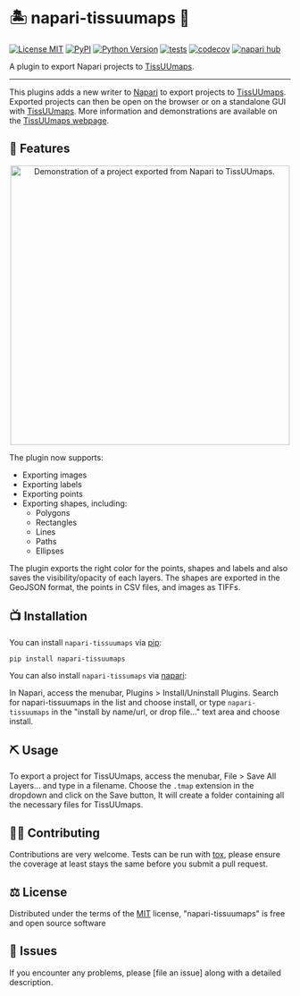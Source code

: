 # 🏝 napari-tissuumaps 🧫

[![License MIT](https://img.shields.io/pypi/l/napari-tissuumaps.svg?color=green)](https://github.com/npielawski/napari-tissuumaps/raw/main/LICENSE)
[![PyPI](https://img.shields.io/pypi/v/napari-tissuumaps.svg?color=green)](https://pypi.org/project/napari-tissuumaps)
[![Python Version](https://img.shields.io/pypi/pyversions/napari-tissuumaps.svg?color=green)](https://python.org)
[![tests](https://github.com/npielawski/napari-tissuumaps/workflows/tests/badge.svg)](https://github.com/npielawski/napari-tissuumaps/actions)
[![codecov](https://codecov.io/gh/npielawski/napari-tissuumaps/branch/main/graph/badge.svg)](https://codecov.io/gh/npielawski/napari-tissuumaps)
[![napari hub](https://img.shields.io/endpoint?url=https://api.napari-hub.org/shields/napari-tissuumaps)](https://napari-hub.org/plugins/napari-tissuumaps)

A plugin to export Napari projects to [TissUUmaps](https://tissuumaps.research.it.uu.se/).

----------------------------------

This plugins adds a new writer to [Napari] to export projects to [TissUUmaps](https://github.com/TissUUmaps/TissUUmaps). Exported projects can then be open on the browser or on a standalone GUI with [TissUUmaps](https://github.com/TissUUmaps/TissUUmaps). More information and demonstrations are available on the [TissUUmaps webpage](https://tissuumaps.research.it.uu.se/).

<!--
Don't miss the full getting started guide to set up your new package:
https://github.com/napari/cookiecutter-napari-plugin#getting-started

and review the napari docs for plugin developers:
https://napari.org/stable/plugins/index.html
-->

## 🚀 Features

<p align="center">
  <img src="images/screenshot.jpg" alt="Demonstration of a project exported from Napari to TissUUmaps." width="500" />
</p>

The plugin now supports:

* Exporting images
* Exporting labels
* Exporting points
* Exporting shapes, including:
    * Polygons
    * Rectangles
    * Lines
    * Paths
    * Ellipses

The plugin exports the right color for the points, shapes and labels and also saves the visibility/opacity of each layers. The shapes are exported in the GeoJSON format, the points in CSV files, and images as TIFFs.

## 📺 Installation

You can install `napari-tissuumaps` via [pip]:

    pip install napari-tissuumaps

You can also install `napari-tissumaps` via [napari]:

In Napari, access the menubar, Plugins > Install/Uninstall Plugins.
Search for napari-tissuumaps in the list and choose install, or type
`napari-tissuumaps` in the "install by name/url, or drop file..." text area and choose
install.

## ⛏ Usage

To export a project for TissUUmaps, access the menubar, File > Save All Layers... and
type in a filename. Choose the `.tmap` extension in the dropdown and click on the Save
button, It will create a folder containing all the necessary files for TissUUmaps.

## 👩‍💻 Contributing

Contributions are very welcome. Tests can be run with [tox], please ensure
the coverage at least stays the same before you submit a pull request.

## ⚖️ License

Distributed under the terms of the [MIT] license,
"napari-tissuumaps" is free and open source software

## 🚒 Issues

If you encounter any problems, please [file an issue] along with a detailed description.

[napari]: https://github.com/napari/napari
[Cookiecutter]: https://github.com/audreyr/cookiecutter
[@napari]: https://github.com/napari
[MIT]: http://opensource.org/licenses/MIT
[BSD-3]: http://opensource.org/licenses/BSD-3-Clause
[GNU GPL v3.0]: http://www.gnu.org/licenses/gpl-3.0.txt
[GNU LGPL v3.0]: http://www.gnu.org/licenses/lgpl-3.0.txt
[Apache Software License 2.0]: http://www.apache.org/licenses/LICENSE-2.0
[Mozilla Public License 2.0]: https://www.mozilla.org/media/MPL/2.0/index.txt
[cookiecutter-napari-plugin]: https://github.com/napari/cookiecutter-napari-plugin

[napari]: https://github.com/napari/napari
[tox]: https://tox.readthedocs.io/en/latest/
[pip]: https://pypi.org/project/pip/
[PyPI]: https://pypi.org/
